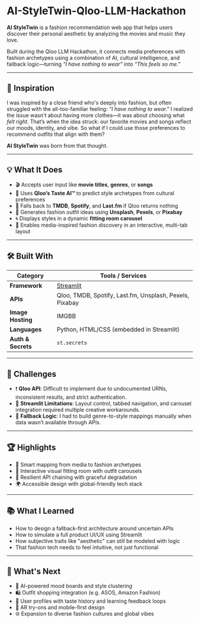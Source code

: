 # AI-StyleTwin-Qloo-LLM-Hackathon

**AI StyleTwin** is a fashion recommendation web app that helps users discover their personal aesthetic by analyzing the movies and music they love.

Built during the Qloo LLM Hackathon, it connects media preferences with fashion archetypes using a combination of AI, cultural intelligence, and fallback logic—turning *“I have nothing to wear”* into *“This feels so me.”*

---

## 🎯 Inspiration

I was inspired by a close friend who's deeply into fashion, but often struggled with the all-too-familiar feeling: *"I have nothing to wear."* I realized the issue wasn't about having more clothes—it was about choosing what *felt right*.
That’s when the idea struck: our favorite movies and songs reflect our moods, identity, and vibe. So what if I could use those preferences to recommend outfits that align with them?

**AI StyleTwin** was born from that thought.

---

## 💡 What It Does

* 🎬 Accepts user input like **movie titles**, **genres**, or **songs**
* 🧠 Uses **Qloo’s Taste AI™** to predict style archetypes from cultural preferences
* 🔁 Falls back to **TMDB**, **Spotify**, and **Last.fm** if Qloo returns nothing
* 👗 Generates fashion outfit ideas using **Unsplash**, **Pexels**, or **Pixabay**
* 🌀 Displays styles in a dynamic **fitting room carousel**
* 📱 Enables media-inspired fashion discovery in an interactive, multi-tab layout

---

## 🛠 Built With

| Category           | Tools / Services                                        |
| ------------------ | ------------------------------------------------------- |
| **Framework**      | [Streamlit](https://streamlit.io/)                      |
| **APIs**           | Qloo, TMDB, Spotify, Last.fm, Unsplash, Pexels, Pixabay |
| **Image Hosting**  | IMGBB                                                   |
| **Languages**      | Python, HTML/CSS (embedded in Streamlit)                |
| **Auth & Secrets** | `st.secrets`                                            |

---

## 🚧 Challenges

* ❗ **Qloo API**: Difficult to implement due to undocumented URNs, inconsistent results, and strict authentication.
* 🧩 **Streamlit Limitations**: Layout control, tabbed navigation, and carousel integration required multiple creative workarounds.
* 🔁 **Fallback Logic**: I had to build genre-to-style mappings manually when data wasn’t available through APIs.

---

## 🏆 Highlights

* 🧠 Smart mapping from media to fashion archetypes
* 📸 Interactive visual fitting room with outfit carousels
* 🔄 Resilient API chaining with graceful degradation
* 🌍 Accessible design with global-friendly tech stack

---

## 📚 What I Learned

* How to design a fallback-first architecture around uncertain APIs
* How to simulate a full product UI/UX using Streamlit
* How subjective traits like "aesthetic" can still be modeled with logic
* That fashion tech needs to feel intuitive, not just functional

---

## 🔮 What's Next

* 🎨 AI-powered mood boards and style clustering
* 🛍️ Outfit shopping integration (e.g. ASOS, Amazon Fashion)
* 👤 User profiles with taste history and learning feedback loops
* 📱 AR try-ons and mobile-first design
* 🌐 Expansion to diverse fashion cultures and global vibes
